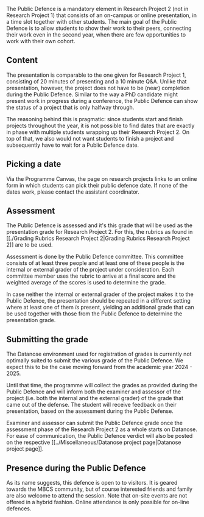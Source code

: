 The Public Defence is a mandatory element in Research Project 2 (not in Research Project 1) that consists of an on-campus or online presentation, in a time slot together with other students. The main goal of the Public Defence is to allow students to show their work to their peers, connecting their work even in the second year, when there are few opportunities to work with their own cohort.
## Content
The presentation is comparable to the one given for Research Project 1, consisting of 20 minutes of presenting and a 10 minute Q&A. Unlike that presentation, however, the project does not have to be (near) completion during the Public Defence. Similar to the way a PhD candidate might present work in progress during a conference, the Public Defence can show the status of a project that is only halfway through.

The reasoning behind this is pragmatic: since students start and finish projects throughout the year, it is not possible to find dates that are exactly in phase with multiple students wrapping up their Research Project 2. On top of that, we also would not want students to finish a project and subsequently have to wait for a Public Defence date.
## Picking a date
Via the Programme Canvas, the page on research projects links to an online form in which students can pick their public defence date. If none of the dates work, please contact the assistant coordinator.
## Assessment
The Public Defence is assessed and it's this grade that will be used as the presentation grade for Research Project 2. For this, the rubrics as found in [[./Grading Rubrics Research Project 2|Grading Rubrics Research Project 2]] are to be used.

Assessment is done by the Public Defence committee. This committee consists of at least three people and at least one of these people is the internal or external grader of the project under consideration. Each committee member uses the rubric to arrive at a final score and the weighted average of the scores is used to determine the grade.

In case neither the internal or external grader of the project makes it to the Public Defence, the presentation should be repeated in a different setting where at least one of them _is_ present, yielding an additional grade that can be used together with those from the Public Defence to determine the presentation grade.
## Submitting the grade
The Datanose environment used for registration of grades is currently not optimally suited to submit the various grade of the Public Defence. We expect this to be the case moving forward from the academic year 2024 - 2025.

Until that time, the programme will collect the grades as provided during the Public Defence and will inform both the examiner and assessor of the project (i.e. both the internal and the external grader) of the grade that came out of the defense. The student will receive feedback on their presentation, based on the assessment during the Public Defense.

Examiner and assessor can submit the Public Defence grade once the assessment phase of the Research Project 2 as a whole starts on Datanose. For ease of communication, the Public Defence verdict will also be posted on the respective [[../Miscellaneous/Datanose project page|Datanose project page]].
## Presence during the Public Defence
As its name suggests, this defence is open to to visitors. It is geared towards the MBCS community, but of course interested friends and family are also welcome to attend the session. Note that on-site events are not offered in a hybrid fashion. Online attendance is only possible for on-line defences.


